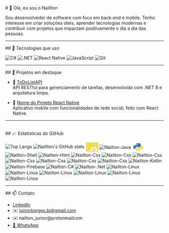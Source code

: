 <div>
  # 👋 Olá, eu sou o Naillton
  
  Sou desenvolvedor de software com foco em back-end e mobile. Tenho interesse em criar soluções úteis, aprender tecnologias modernas e contribuir com projetos que impactam positivamente o dia a dia das pessoas.
</div>

---
<div>
  ## 🚀 Tecnologias que uso
  
  ![C#](https://img.shields.io/badge/C%23-239120?style=for-the-badge&logo=c-sharp&logoColor=white)
  ![.NET](https://img.shields.io/badge/.NET-512BD4?style=for-the-badge&logo=dotnet&logoColor=white)
  ![React Native](https://img.shields.io/badge/React%20Native-20232A?style=for-the-badge&logo=react&logoColor=61DAFB)
  ![JavaScript](https://img.shields.io/badge/JavaScript-F7DF1E?style=for-the-badge&logo=javascript&logoColor=black)
  ![Git](https://img.shields.io/badge/Git-F05032?style=for-the-badge&logo=git&logoColor=white)
</div>

---
<div>
  ## 📌 Projetos em destaque
  
  - 🔧 [ToDoListAPI](https://github.com/Naillton/ToDoListAPI)  
    API RESTful para gerenciamento de tarefas, desenvolvida com .NET 8 e arquitetura limpa.
  
  - 📱 [Nome do Projeto React Native](https://github.com/Naillton/...)  
    Aplicativo mobile com funcionalidades de rede social, feito com React Native.
</div>

---

<div style="display: inline_block"><br>
  ## 📈 Estatísticas do GitHub
  
  ![Top Langs](https://github-readme-stats.vercel.app/api/top-langs/?username=Naillton&layout=compact&theme=tokyonight)
  ![Naillton's GitHub stats](https://github-readme-stats.vercel.app/api?username=Naillton&show_icons=true&theme=tokyonight)
    <img align="center" alt="Nailton-Js" height="30" width="40" src="https://raw.githubusercontent.com/devicons/devicon/master/icons/javascript/javascript-plain.svg">
    <img align="center" alt="Nailton-Java" height="30" width="40" src="https://cdn.jsdelivr.net/gh/devicons/devicon/icons/java/java-plain-wordmark.svg">
    <img align="center" alt="Nailton-Python" height="30" width="40" src="https://raw.githubusercontent.com/devicons/devicon/master/icons/python/python-original.svg">
    <img align="center" alt="Nailton-Shell" height="30" width="40" src="https://cdn.jsdelivr.net/gh/devicons/devicon/icons/bash/bash-plain.svg">
    <img align="center" alt="Nailton-Html" height="30" width="40"  src="https://cdn.jsdelivr.net/gh/devicons/devicon/icons/html5/html5-original-wordmark.svg">
    <img align="center" alt="Nailton-Css" height="30" width="40"  src="https://cdn.jsdelivr.net/gh/devicons/devicon/icons/css3/css3-original.svg">
    <img align="center" alt="Nailton-Css" height="30" width="40"  src="https://cdn.jsdelivr.net/gh/devicons/devicon/icons/react/react-original.svg" />
    <img align="center" alt="Nailton-Css" height="30" width="40" src="https://cdn.jsdelivr.net/gh/devicons/devicon/icons/jest/jest-plain.svg" />
    <img align="center" alt="Nailton-Css" height="30" width="40" src="https://cdn.jsdelivr.net/gh/devicons/devicon/icons/android/android-original.svg" />
    <img align="center" alt="Nailton-Css" height="30" width="40" src="https://cdn.jsdelivr.net/gh/devicons/devicon/icons/androidstudio/androidstudio-original.svg" />
    <img align="center" alt="Nailton-Css" height="30" width="40" src="https://cdn.jsdelivr.net/gh/devicons/devicon/icons/typescript/typescript-original.svg" />
    <img align="center" alt="Nailton-Css" height="30" width="40" src="https://cdn.jsdelivr.net/gh/devicons/devicon/icons/docker/docker-original.svg" />
    <img align="center" alt="Nailton-Kotlin" height="30" width="40" src="https://cdn.jsdelivr.net/gh/devicons/devicon/icons/kotlin/kotlin-original.svg" />
    <img align="center" alt="Nailton-Firebase" height="30" width="40" src="https://cdn.jsdelivr.net/gh/devicons/devicon/icons/firebase/firebase-plain-wordmark.svg" />
    <img align="center" alt="Nailton-C#" height="30" width="40" src="https://cdn.jsdelivr.net/gh/devicons/devicon@latest/icons/csharp/csharp-original.svg" />
    <img align="center" alt="Nailton-.Net" height="30" width="40" src="https://cdn.jsdelivr.net/gh/devicons/devicon@latest/icons/dot-net/dot-net-original-wordmark.svg" />
    <img align="center" alt="Nailton-Linux" height="30" width="40" src="https://cdn.jsdelivr.net/gh/devicons/devicon@latest/icons/linux/linux-original.svg" />
    <img align="center" alt="Nailton-Linux" height="30" width="40" src="https://cdn.jsdelivr.net/gh/devicons/devicon@latest/icons/swagger/swagger-original.svg" />
    <img align="center" alt="Nailton-Linux" height="30" width="40" src="https://cdn.jsdelivr.net/gh/devicons/devicon@latest/icons/intellij/intellij-original.svg" />
    <img align="center" alt="Nailton-Linux" height="30" width="40" src="https://cdn.jsdelivr.net/gh/devicons/devicon@latest/icons/vscode/vscode-original.svg" />
    <img align="center" alt="Nailton-Linux" height="30" width="40" src="https://cdn.jsdelivr.net/gh/devicons/devicon@latest/icons/git/git-original.svg" />
    <img align="center" alt="Nailton-Linux" height="30" width="40" src="https://cdn.jsdelivr.net/gh/devicons/devicon@latest/icons/github/github-original.svg" />
  </div>

---

 <div>
  ## 📫 Contato
  
  - [LinkedIn](https://www.linkedin.com/in/nailtonjr/)
  - ✉️ juniorborges.bj@gmail.com
  - ✉️ nailton_junior@protonmailcom
  - [📱 WhatsApp](https://wa.me/5581982262060)
</div> 
